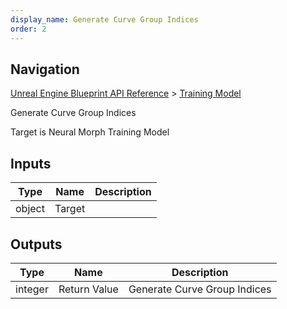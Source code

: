 ```yaml
---
display_name: Generate Curve Group Indices
order: 2
---
```

## Navigation

[Unreal Engine Blueprint API Reference](https://dev.epicgames.com/documentation/en-us/unreal-engine/BlueprintAPI) > [Training Model](https://dev.epicgames.com/documentation/en-us/unreal-engine/BlueprintAPI/TrainingModel)

Generate Curve Group Indices

Target is Neural Morph Training Model

## Inputs

| Type | Name | Description |
| --- | --- | --- |
| object | Target |  |

## Outputs

| Type | Name | Description |
| --- | --- | --- |
| integer | Return Value | Generate Curve Group Indices |
